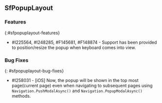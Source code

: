 ## SfPopupLayout

### Features
{:#sfpopuplayout-features}

* \#I225564, #I248285, #F145681, #F148874 - Support has been provided to position/resize the popup when keyboard comes into view.

### Bug Fixes
{: #sfpopuplayout-bug-fixes}

* \#I258031 - [iOS] Now, the popup will be shown in the top most page(current page) even when navigating to subsequent pages using `Navigation.PushModalAsync()` and `Navigation.PopupModalAsync()` methods.
